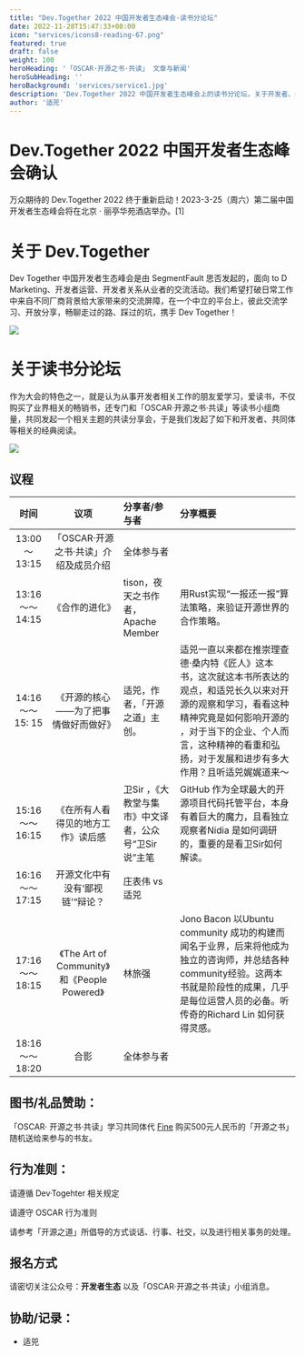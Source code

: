 ```yaml
---
title: "Dev.Together 2022 中国开发者生态峰会·读书分论坛"
date: 2022-11-28T15:47:33+08:00
icon: "services/icons8-reading-67.png"
featured: true
draft: false
weight: 100
heroHeading: '「OSCAR·开源之书·共读」 文章与新闻'
heroSubHeading: ''
heroBackground: 'services/service1.jpg'
description: 'Dev.Together 2022 中国开发者生态峰会上的读书分论坛，关于开发者、共同体以及他们的关系经验分享和累积。'
author: '适兕'
---
```

# Dev.Together 2022 中国开发者生态峰会确认

万众期待的 Dev.Together 2022 终于重新启动！2023-3-25（周六）第二届中国开发者生态峰会将在北京 · 丽亭华苑酒店举办。[1]

# 关于 Dev.Together

Dev Together 中国开发者生态峰会是由 SegmentFault 思否发起的，面向 to D Marketing、开发者运营、开发者关系从业者的交流活动。我们希望打破日常工作中来自不同厂商背景给大家带来的交流屏障，在一个中立的平台上，彼此交流学习、开放分享，畅聊走过的路、踩过的坑，携手 Dev Together！

![](../../images/books-dev-together-2023.png)

# 关于读书分论坛

作为大会的特色之一，就是认为从事开发者相关工作的朋友爱学习，爱读书，不仅购买了业界相关的畅销书，还专门和「OSCAR·开源之书·共读」等读书小组商量，共同发起一个相关主题的共读分享会，于是我们发起了如下和开发者、共同体等相关的经典阅读。

![](../../images/books-dev-togehter-2022.png)

## 议程

| 时间      | 议项 |分享者/参与者  | 分享概要 |
|:--------------:|:-------------:|:---------|:-----------------|
|13:00～13:15  |「OSCAR·开源之书·共读」介绍及成员介绍|全体参与者
|13:16 ～～ 14:15  |《合作的进化》 |tison，夜天之书作者，Apache Member | 用Rust实现“一报还一报”算法策略，来验证开源世界的合作策略。
|14:16 ～～15: 15|《开源的核心——为了把事情做好而做好》|适兕，作者，「开源之道」主创。|适兕一直以来都在推崇理查德·桑内特《匠人》这本书，这次就这本书所表达的观点，和适兕长久以来对开源的观察和学习，看看这种精神究竟是如何影响开源的 ，对于当下的企业、个人而言，这种精神的看重和弘扬，对于发展和进步有多大作用？且听适兕娓娓道来～
|15:16 ～～ 16:15 |《在所有人看得见的地方工作》读后感  |卫Sir ，《大教堂与集市》中文译者，公众号“卫Sir说”主笔|GitHub 作为全球最大的开源项目代码托管平台，本身有着巨大的魔力，且看独立观察者Nidia 是如何调研的，重要的是看卫Sir如何解读。
|16:16 ～～ 17:15 | 开源文化中有没有‘鄙视链’“辩论？ |庄表伟 vs 适兕|
|17:16 ～～ 18:15  | 《The Art of Community》和《People Powered》 |林旅强|Jono Bacon 以Ubuntu community 成功的构建而闻名于业界，后来将他成为独立的咨询师，并总结各种community经验。这两本书就是阶段性的成果，几乎是每位运营人员的必备。听传奇的Richard Lin 如何获得灵感。
|18:16～～18:20  |合影|全体参与者

## 图书/礼品赞助：

「OSCAR· 开源之书·共读」学习共同体代 [Fine]() 购买500元人民币的「开源之书」随机送给来参与的书友。

## 行为准则：

请遵循 Dev·Togehter 相关规定

请遵守 OSCAR 行为准则

请参考「开源之道」所倡导的方式谈话、行事、社交，以及进行相关事务的处理。

## 报名方式

请密切关注公众号：**开发者生态** 以及「OSCAR·开源之书·共读」小组消息。

## 协助/记录：

* 适兕

